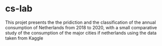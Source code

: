 # cs-lab
This projet presents the the pridiction and the classification of the annual consumption of Netherlands from 2018 to 2020, with a small comparative study of the consumption of the major cities if netherlands using the data taken from Kaggle 
